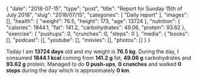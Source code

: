 {
    "date": "2018-07-15",
    "type": "post",
    "title": "Report for Sunday 15th of July 2018",
    "slug": "2018\/07\/15",
    "categories": [
        "Daily report"
    ],
    "images": [],
    "health": {
        "weight": 76.5,
        "height": 173,
        "age": 13724
    },
    "nutrition": {
        "calories": 1844.1,
        "fat": 141.2,
        "carbohydrates": 49.06,
        "protein": 93.62
    },
    "exercise": {
        "pushups": 0,
        "crunches": 0,
        "steps": 0
    },
    "media": {
        "books": [],
        "podcast": [],
        "youtube": [],
        "movies": [],
        "photos": []
    }
}

Today I am <strong>13724 days</strong> old and my weight is <strong>76.5 kg</strong>. During the day, I consumed <strong>1844.1 kcal</strong> coming from <strong>141.2 g</strong> fat, <strong>49.06 g</strong> carbohydrates and <strong>93.62 g</strong> protein. Managed to do <strong>0 push-ups</strong>, <strong>0 crunches</strong> and walked <strong>0 steps</strong> during the day which is approximately <strong>0 km</strong>.